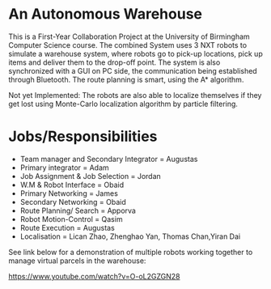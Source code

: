 # An Autonomous Warehouse

This is a First-Year Collaboration Project at the University of Birmingham Computer Science course. The combined System uses 3 NXT robots to simulate 
a warehouse system, where robots go to pick-up locations, pick up items and deliver them to the drop-off point. The system is also synchronized with a 
GUI on PC side, the communication being established through Bluetooth. The route planning is smart, using the A* algorithm.

Not yet Implemented:
The robots are also able to localize themselves if they get lost using Monte-Carlo localization algorithm by particle filtering.


# Jobs/Responsibilities

* Team manager and Secondary Integrator = Augustas
* Primary integrator = Adam
* Job Assignment & Job Selection = Jordan
* W.M & Robot Interface = Obaid
* Primary Networking = James
* Secondary Networking = Obaid
* Route Planning/ Search = Apporva
* Robot Motion-Control = Qasim
* Route Execution = Augustas
* Localisation = Lican Zhao, Zhenghao Yan, Thomas Chan,Yiran Dai


See link below for a demonstration of multiple robots working together to manage virtual parcels in the warehouse:

https://www.youtube.com/watch?v=O-oL2GZGN28
